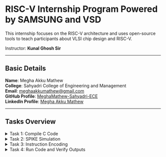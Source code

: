 # RISC-V Internship Program **Powered by SAMSUNG and VSD**

This internship focuses on the RISC-V architecture and uses open-source tools to teach participants about VLSI chip design and RISC-V.

Instructor: **Kunal Ghosh Sir**

---

## Basic Details

**Name**: Megha Akku Mathew  
**College**: Sahyadri College of Engineering and Management  
**Email**: [meghaakkumathew@gmail.com](mailto:meghaakkumathew@gmail.com)  
**GitHub Profile**: [MeghaMathew-Sahyadri-ECE](https://github.com/MeghaMathew-Sahyadri-ECE)  
**LinkedIn Profile**: [Megha Akku Mathew](https://www.linkedin.com/in/megha-akku-mathew-1545b2257/)

---

## Tasks Overview

<details>
<summary>Task 1: Compile C Code</summary>

The task involved referring to C-based and RISC-V-based lab videos and executing the process of compiling C code using GCC and the RISC-V compiler.

</details>

<details>
<summary>Task 2: SPIKE Simulation</summary>

- Performing SPIKE simulation.
- Debugging the C code in Interactive Debugging Mode using Spike.

</details>

<details>
<summary>Task 3: Instruction Encoding</summary>

The goal is to identify the instruction type, decode the given instructions, and represent the exact 32-bit machine code in the desired format.


### Instruction 1: `lui a0, 0x2b`  
![Screenshot 2025-01-16 183517](https://github.com/user-attachments/assets/88e483b3-8f7f-4345-b1d9-3de21147da54)  
**Operation**: Load the upper 20 bits of an immediate (`0x2b`) into register `a0`.  
- **Opcode**: `0110111` (for `lui`)  
- **Destination Register (rd)**: `a0` → `x10` (binary: `01010`)  
- **Immediate (imm[31:12])**: `0x2b` → `0000000000101011` (binary)  
**Encoding into Machine Code**:  
imm[31:12]         | rd      | opcode --->0000000000101011  | 01010   | 0110111  
- **Binary**: `0000000000101011010100110111`  
- **Hexadecimal**: `0x002b537`  

---

### Instruction 2: `addi sp, sp, -32`  
![Screenshot 2025-01-16 184848](https://github.com/user-attachments/assets/129cff5e-fb51-4c4a-b84d-9873402b46e3)  
**Operation**: Add `-32` to the stack pointer (`sp`).  
- **Opcode**: `0010011` (for immediate arithmetic operations like `addi`)  
- **Function (funct3)**: `000` (for addition)  
- **Source Register (rs1)**: `sp` → `x2` (binary: `00010`)  
- **Destination Register (rd)**: `sp` → `x2` (binary: `00010`)  
- **Immediate (imm[11:0])**: `-32` → `1111111111100000` (12-bit two’s complement)  
**Encoding into Machine Code**:  
imm[11:0]        | rs1    | funct3 | rd      | opcode -----> 111111111110     | 00010  | 000    | 00010   | 0010011  
- **Binary**: `11111111111000010000100110011`  
- **Hexadecimal**: `0xfe010113`

---

### Instruction 3: `sd ra, 24(sp)`  
![Screenshot 2025-01-16 184929](https://github.com/user-attachments/assets/a965e099-9b5b-488a-bcae-841197513dfd)  
**Operation**: Store the value in `ra` into memory at offset `24` from `sp`.  
- **Opcode**: `0100011` (for store instructions)  
- **Function (funct3)**: `011` (for `sd`, store double-word)  
- **Source Register 1 (rs1)**: `sp` → `x2` (binary: `00010`)  
- **Source Register 2 (rs2)**: `ra` → `x1` (binary: `00001`)  
- **Immediate (imm[11:0])**:  
  - **imm[11:5]**: `0000011`  
  - **imm[4:0]**: `11000`  
**Encoding into Machine Code**:  
imm[11:5] | rs2   | rs1    | funct3 | imm[4:0] | opcode ------> 0000011   | 00001 | 00010  | 011    | 11000    | 0100011  
- **Binary**: `000001100001000100110000100011`  
- **Hexadecimal**: `0x01801323`

---

### Instruction 4: `jal ra, 10438`  
![Screenshot 2025-01-16 184953](https://github.com/user-attachments/assets/78558d34-6ddc-42cf-9de2-e81884d96629)  
**Operation**: Jump to the address 10438 and store the return address in ra.  
- **Opcode**: `1101111` (for `jal`).  
- **Destination Register (rd)**: ra is x1 (binary: `00001`).  
- **Immediate (imm[20|10:1|11|19:12])**: Immediate 10438 in binary: 001010001001110 (split into fields):  
  - imm[20]: `0`  
  - imm[10:1]: `0100010011`  
  - imm[11]: `0`  
  - imm[19:12]: `00101000`  
**Encoding into Machine Code**:  
imm[20|10:1|11|19:12] | rd      | opcode -------> 0|0100010011|0|00101000| 00001  | 1101111  
- **Binary**: `0000000100100011000101110111`  
- **Hexadecimal**: `0x370001e7`

---

### Instruction 5: `ret`  
![Screenshot 2025-01-17 135951](https://github.com/user-attachments/assets/0be2f752-044f-4a0f-a480-f889f182a3fb)  
**Operation**: Return to the calling function. This is equivalent to `jalr x0, ra, 0` in RISC-V assembly.  
- **Opcode**: `1100111` (for `jalr`)  
- **Source Register (rs1)**: `ra` → `x1` (binary: `00001`)  
- **Destination Register (rd)**: `x0` → `x0` (binary: `00000`)  
- **Immediate**: `0`  
**Encoding into Machine Code**:  
imm[11:0] | rs1    | funct3 | rd    | opcode -----> 000000000000     | 00001  | 000    | 00000  | 1100111  
- **Binary**: `00000000000000010000000001110011`  
- **Hexadecimal**: `0x00000067`

---

### Instruction 6: `bnez a5, offset`  
![Screenshot 2025-01-17 130933](https://github.com/user-attachments/assets/56cd7a16-2dd8-4367-aeb7-e27033de646f)  
**Operation**: Branch to the specified offset if the value in register `a5` is not zero.  
- **Opcode**: `1100011` (for `branch` instructions)  
- **Source Register (rs1)**: `a5` → `x15` (binary: `01111`)  
- **Function (funct3)**: `001` (for `bnez`, branch if not zero)  
- **Immediate (offset)**: Branch target address relative to PC.  
**Encoding into Machine Code**:  
imm[12|10:5] | rs2   | rs1    | funct3 | imm[4:1|11] | opcode -----> 000000000000   | 01111  | 01111 | 001    | 00000   | 1100011  
- **Binary**: `000000000000011110001000000011`  
- **Hexadecimal**: `0x000f0043`

---

### Instruction 7: `andi a5, a5, 1`  
![Screenshot 2025-01-17 130917](https://github.com/user-attachments/assets/339ebf12-6cd5-4951-b800-06262c2af782)  
**Operation**: Performs a bitwise AND on register `a5` and the immediate value `1`, storing the result back in `a5`.  
- **Opcode**: `0010011` (for immediate arithmetic operations like `andi`)  
- **Function (funct3)**: `111` (for `andi`)  
- **Immediate (imm[11:0])**: `1`  
**Encoding into Machine Code**:  
imm[11:0] | rs1   | funct3 | rd    | opcode ------> 000000000001   | 01111  | 111    | 01111  | 0010011  
- **Binary**: `0000000000010111100010000110011`  
- **Hexadecimal**: `0x001f0763`

---

### Instruction 8: `lw a5, 12(sp)`  

![Screenshot 2025-01-17 130856](https://github.com/user-attachments/assets/0fe14acc-845a-4fb3-ac0f-3ff4783099b4)

**Operation**: Load a word from memory at offset `12` from the stack pointer (`sp`) into register `a5`.  
- **Opcode**: `0000011` (for load instructions)  
- **Function (funct3)**: `010` (for `lw`, load word)  
- **Source Register (rs1)**: `sp` → `x2` (binary: `00010`)  
- **Destination Register (rd)**: `a5` → `x15` (binary: `01111`)  
- **Immediate (imm[11:0])**: `12` → `00000000001100` (binary)

**Encoding into Machine Code:**

imm[11:0] | rs1    | funct3 | rd    | opcode -----> 000000000011     | 00010  | 010    | 01111  | 0000011

- **Binary**: `00000000001100010000101110000011`  
- **Hexadecimal**: `0x0002c783`

---

### Instruction 9: `li a0, 0`  

![Screenshot 2025-01-17 131023](https://github.com/user-attachments/assets/67bb7026-1faf-4a62-b771-b5a024925cdd)

**Operation**: Load the immediate value `0` into register `a0`.  
- **Opcode**: `0010011` (for immediate arithmetic operations like `li`)  
- **Function (funct3)**: `000` (for `addi` operation)  
- **Source Register (rs1)**: `x0` (binary: `00000`)  
- **Destination Register (rd)**: `a0` → `x10` (binary: `01010`)  
- **Immediate (imm[11:0])**: `0` → `000000000000` (binary)

**Encoding into Machine Code:**

imm[11:0] | rs1    | funct3 | rd    | opcode -----> 000000000000   | 00000  | 000    | 01010  | 0010011

- **Binary**: `00000000000000000000101000010011`  
- **Hexadecimal**: `0x00000293`

---
---

### Instruction 10: `j 100ec <main+0x3c>`  

![Screenshot 2025-01-17 131055](https://github.com/user-attachments/assets/023753a6-f6d9-46dd-9d22-b87df64483b5)

**Operation**: Perform an unconditional jump to the target address `100ec`, which is `main+0x3c`.  
- **Opcode**: `1101111` (for `j` jump instructions)  
- **Immediate (imm[20|10:1|11|19:12])**:  
  - Immediate `100ec` in binary: `000001001110110100000000000000` (split into fields)  
  - imm[20]: `0`  
  - imm[10:1]: `0011101101`  
  - imm[11]: `0`  
  - imm[19:12]: `00000000`  

**Encoding into Machine Code:**

imm[20|10:1|11|19:12] | rd    | opcode -----> 0|0011101101|0|00000000| 00000  | 1101111

- **Binary**: `00000000001110110101000000001111`  
- **Hexadecimal**: `0xfe5ff06f`

---

### Instruction 11: `ld ra, 24(sp)`  

![Screenshot 2025-01-17 130958](https://github.com/user-attachments/assets/509dbb03-7570-48db-a1cc-24f15b6a4e35)

**Operation**: Load a double-word from memory at offset `24` from the stack pointer (`sp`) into register `ra`.  
- **Opcode**: `0000011` (for load instructions)  
- **Function (funct3)**: `011` (for `ld`, load double-word)  
- **Source Register (rs1)**: `sp` → `x2` (binary: `00010`)  
- **Destination Register (rd)**: `ra` → `x1` (binary: `00001`)  
- **Immediate (imm[11:0])**: `24` → `00000000011000` (binary)

**Encoding into Machine Code:**

imm[11:0] | rs1    | funct3 | rd   | opcode -----> 000000000110     | 00010  | 011    | 00001  | 0000011

- **Binary**: `00000000011000010001000110000011`  
- **Hexadecimal**: `0x01813083`

---

### Instruction 12: `auipc ra, 0x0`  

![Screenshot 2025-01-17 142008](https://github.com/user-attachments/assets/40ccf672-c70c-4142-b7f3-47f179925618)

**Operation**: Adds the program counter (`PC`) value and an immediate value `0x0`, and stores the result in `ra`.  
- **Opcode**: `0010111` (for `auipc`, add upper immediate to program counter)  
- **Destination Register (rd)**: `ra` → `x1` (binary: `00001`)  
- **Immediate (imm[31:12])**: `0x0` → `000000000000` (binary)

**Encoding into Machine Code:**

imm[31:12] | rd    | opcode -----> 000000000000   | 00001  | 0010111

- **Binary**: `00000000000000000000000101110111`  
- **Hexadecimal**: `0x00000097`

---

### Instruction 13: `jalr zero, 0x0(main-0x100b0)`  

![Screenshot 2025-01-17 142109](https://github.com/user-attachments/assets/d6a1f9eb-2671-4783-a63c-a62a69e5d490)

**Operation**: Perform a jump and link register to the address `main-0x100b0` and write the return address to `zero`.  
- **Opcode**: `1100111` (for `jalr` jump and link register)  
- **Function (funct3)**: `000` (for `jalr` with `x0` as destination)  
- **Source Register (rs1)**: `main` → `x1` (binary: `00001`)  
- **Immediate (imm[11:0])**: `0x0` → `000000000000` (binary)  

**Encoding into Machine Code:**

imm[11:0] | rs1    | funct3 | rd    | opcode -----> 000000000000   | 00001  | 000    | 00000  | 1100111

- **Binary**: `00000000000000001000000000001111`  
- **Hexadecimal**: `0x000000e7`
---

---

### Instruction 14: `jr zero # 0 <main-0x100b0>`  

![Screenshot 2025-01-17 142817](https://github.com/user-attachments/assets/7138fff3-cdcf-4d6b-a974-ffc370dd1bb0)

**Operation**: Perform a jump register to the address `main-0x100b0` and write the return address to register `zero`.  
- **Opcode**: `1100011` (for `jr` jump register)  
- **Function (funct3)**: `000` (for `jr` with `x0` as destination)  
- **Source Register (rs1)**: `main` → `x1` (binary: `00001`)  
- **Immediate (imm[11:0])**: `0x0` → `000000000000` (binary)

**Encoding into Machine Code:**

imm[11:0] | rs1    | funct3 | rd    | opcode -----> 000000000000   | 00001  | 000    | 00000  | 1100011

- **Binary**: `00000000000000001000000000000011`  
- **Hexadecimal**: `0x00000067`

---

### Instruction 15: `mv a1, a0`  

![Screenshot 2025-01-17 142801](https://github.com/user-attachments/assets/b0770975-a71a-4bd0-9552-0bb349004d35)

**Operation**: Move the value in register `a0` to register `a1`.  
- **Opcode**: `0110011` (for R-type register operations like `mv`)  
- **Function (funct3)**: `000` (for `mv` operation)  
- **Source Register (rs1)**: `a0` → `x10` (binary: `01010`)  
- **Source Register (rs2)**: `a0` → `x10` (binary: `01010`)  
- **Destination Register (rd)**: `a1` → `x11` (binary: `01011`)  
- **Function (funct7)**: `0000000` (for `mv` operation)

**Encoding into Machine Code:**

funct7 | rs2    | rs1    | funct3 | rd    | opcode -----> 0000000   | 01010  | 01010  | 000    | 01011  | 0110011

- **Binary**: `00000000010101001010100000000011`  
- **Hexadecimal**: `0x00050593`

---


</details>

<details>
<summary>Task 4: Run Code and Verify Outputs</summary>

# Task 4: RISCV Functional Simulation

This task contains the Verilog code for a simple RISCV core (`megha_rv32i.v`) and its corresponding testbench (`megha_rv32i_tb.v`). The simulation is executed using Icarus Verilog, and the waveform output is visualized in GTKWave.

## Task Objective

We will simulate the RISCV core and analyze the output waveforms for different RISCV instructions that have been hardcoded in the Verilog code. The instructions are based on the reference RISCV ISA but differ in the instruction bit patterns.

### Hardcoded Instructions:
Below are the instructions used in the reference repository compared to the standard RISCV ISA bit patterns:

![Instructions](https://github.com/user-attachments/assets/f1fc4e22-cbb4-44b8-aa57-e15a76f79145)


###To to perform functional simulation of RISCV
1. Create a new directory with your name mkdir <your_name>

2. Create two files by using touch command as megha_rv32i.v and megha_rv32i_tb.v

3. Copy the code from the reference github repo and paste it in your verilog and testbench files

![Generation n adding of code](https://github.com/user-attachments/assets/53ca8a64-c7c5-439b-8651-da1144d007ec)

![Compilation of code](https://github.com/user-attachments/assets/7d88c714-c416-4f61-b375-c61d4a915690)


Following are the differences between standard RISCV ISA and the Instruction Set given in the reference repository:

- **ADD R6, R2, R1**  
  - Standard RISCV ISA: `32'h00110333`  
  - Hardcoded ISA: `32'h02208300`
  
  ![ADD](https://github.com/user-attachments/assets/9351ac4d-832d-43fc-8f63-805ac7c8b04d)

- **SUB R7, R1, R2**  
  - Standard RISCV ISA: `32'h402083b3`  
  - Hardcoded ISA: `32'h02209380`
 
    ![SUB](https://github.com/user-attachments/assets/8d719c4f-a938-4550-bda9-bd4932c7337c)


- **AND R8, R1, R3**  
  - Standard RISCV ISA: `32'h0030f433`  
  - Hardcoded ISA: `32'h0230a400`
 
![bitwise AND](https://github.com/user-attachments/assets/c9b0135f-36f0-4c3b-b45b-12f234be4e4a)


- **OR R9, R2, R5**  
  - Standard RISCV ISA: `32'h005164b3`  
  - Hardcoded ISA: `32'h02513480`
 
![Bitwise OR](https://github.com/user-attachments/assets/6db85b83-8411-4eea-a194-e9d4ddcfa092)


- **XOR R10, R1, R4**  
  - Standard RISCV ISA: `32'h0040c533`  
  - Hardcoded ISA: `32'h0240c500`
 
![BITWISE XOR](https://github.com/user-attachments/assets/1ef0bf3e-a550-4c3d-8d19-8ac4da60ccfe)


- **SLT R1, R2, R4**  
  - Standard RISCV ISA: `32'h0045a0b3`  
  - Hardcoded ISA: `32'h02415580`

![SLT operator](https://github.com/user-attachments/assets/118a62ab-b5ab-4530-a0b9-da1b58ab61c6)


- **ADDI R12, R4, 5**  
  - Standard RISCV ISA: `32'h004120b3`  
  - Hardcoded ISA: `32'h00520600`
 
![ADDI](https://github.com/user-attachments/assets/51f27d12-990d-4829-91b5-d53fde104d34)


- **BEQ R0, R0, 15**  
  - Standard RISCV ISA: `32'h00000f63`  
  - Hardcoded ISA: `32'h00f00002`
 
![BEQ](https://github.com/user-attachments/assets/69efa0bb-832d-4c29-b357-50d7133d8b9f)


- **BNE R0, R1, 20**  
  - Standard RISCV ISA: `32'h00000163`  
  - Hardcoded ISA: `32'h02005063`
 
![BNE](https://github.com/user-attachments/assets/d10a7fbb-ac7b-4e7f-b17a-89e207fb880a)



### Simulation Output

![GTK simulation 1](https://github.com/user-attachments/assets/69f3f232-202a-4738-b1ba-71331cafbe79)

![simulation 3](https://github.com/user-attachments/assets/83af30f4-6891-4fd7-9231-edfadc65fa37)


</details>




